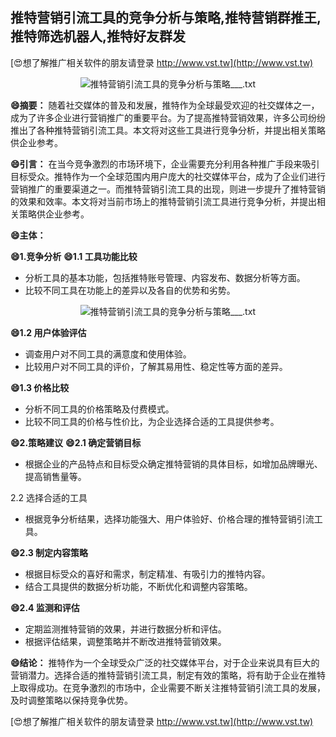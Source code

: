 ## **推特营销引流工具的竞争分析与策略,推特营销群推王,推特筛选机器人,推特好友群发**

[😍想了解推广相关软件的朋友请登录 http://www.vst.tw](http://www.vst.tw)

 <center><img src="https://vst.tw/MP4/tuiguang/png/3.png" alt="推特营销引流工具的竞争分析与策略___.txt"></center>

**😄摘要：**
随着社交媒体的普及和发展，推特作为全球最受欢迎的社交媒体之一，成为了许多企业进行营销推广的重要平台。为了提高推特营销效果，许多公司纷纷推出了各种推特营销引流工具。本文将对这些工具进行竞争分析，并提出相关策略供企业参考。

**😄引言：**
在当今竞争激烈的市场环境下，企业需要充分利用各种推广手段来吸引目标受众。推特作为一个全球范围内用户庞大的社交媒体平台，成为了企业们进行营销推广的重要渠道之一。而推特营销引流工具的出现，则进一步提升了推特营销的效果和效率。本文将对当前市场上的推特营销引流工具进行竞争分析，并提出相关策略供企业参考。

**😄主体：**

**😄1.竞争分析**
**😄1.1 工具功能比较**
- 分析工具的基本功能，包括推特账号管理、内容发布、数据分析等方面。
- 比较不同工具在功能上的差异以及各自的优势和劣势。

 <center><img src="https://vst.tw/MP4/tuiguang/png/4.png" alt="推特营销引流工具的竞争分析与策略___.txt"></center>

**😄1.2 用户体验评估**
- 调查用户对不同工具的满意度和使用体验。
- 比较用户对不同工具的评价，了解其易用性、稳定性等方面的差异。

**😄1.3 价格比较**
- 分析不同工具的价格策略及付费模式。
- 比较不同工具的价格与性价比，为企业选择合适的工具提供参考。

**😄2.策略建议**
**😄2.1 确定营销目标**
- 根据企业的产品特点和目标受众确定推特营销的具体目标，如增加品牌曝光、提高销售量等。

2.2 选择合适的工具
- 根据竞争分析结果，选择功能强大、用户体验好、价格合理的推特营销引流工具。

**😄2.3 制定内容策略**
- 根据目标受众的喜好和需求，制定精准、有吸引力的推特内容。
- 结合工具提供的数据分析功能，不断优化和调整内容策略。

**😄2.4 监测和评估**
- 定期监测推特营销的效果，并进行数据分析和评估。
- 根据评估结果，调整策略并不断改进推特营销效果。

**😄结论：**
推特作为一个全球受众广泛的社交媒体平台，对于企业来说具有巨大的营销潜力。选择合适的推特营销引流工具，制定有效的策略，将有助于企业在推特上取得成功。在竞争激烈的市场中，企业需要不断关注推特营销引流工具的发展，及时调整策略以保持竞争优势。

[😍想了解推广相关软件的朋友请登录 http://www.vst.tw](http://www.vst.tw)



